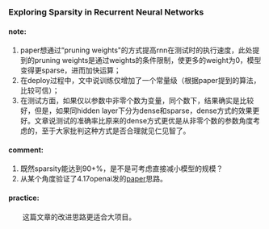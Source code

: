 ### Exploring Sparsity in Recurrent Neural Networks

#### note:
1. paper想通过“pruning weights"的方式提高rnn在测试时的执行速度，此处提到的pruning weights是通过weights的条件限制，使更多的weight为0，模型变得更sparse，进而加快运算；
2. 在deploy过程中，文中说训练仅增加了一个常量级（根据paper提到的算法，比较可信）；
3. 在测试方面，如果仅以参数中非零个数为变量，同个数下，结果确实是比较好，但是，如果同hidden layer下分为dense和sparse，dense方式的效果更好。文章说测试的准确率比原来的dense方式更优是从非零个数的参数角度考虑的，至于大家批判这种方式是否合理就见仁见智了。

#### comment:
1. 既然sparsity能达到90+%，是不是可考虑直接减小模型的规模？
2. 从某个角度验证了4.17openai发的[paper](https://arxiv.org/abs/1704.05119)思路。

#### practice: 
&emsp;&emsp;这篇文章的改进思路更适合大项目。
